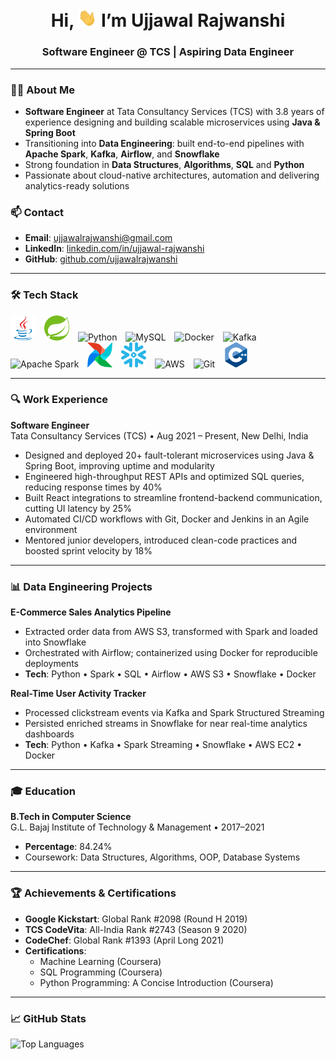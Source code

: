 <h1 align="center">
  Hi, <img src="https://raw.githubusercontent.com/ABSphreak/ABSphreak/master/gifs/Hi.gif" width="30px" style="max-width:100%;"/> I’m Ujjawal Rajwanshi
</h1>
<h3 align="center">Software Engineer @ TCS | Aspiring Data Engineer</h3>

---

### 👨‍💻 About Me
- **Software Engineer** at Tata Consultancy Services (TCS) with 3.8 years of experience designing and building scalable microservices using **Java & Spring Boot**  
- Transitioning into **Data Engineering**: built end-to-end pipelines with **Apache Spark**, **Kafka**, **Airflow**, and **Snowflake**  
- Strong foundation in **Data Structures**, **Algorithms**, **SQL** and **Python**  
- Passionate about cloud-native architectures, automation and delivering analytics-ready solutions

### 📫 Contact
- **Email**: [ujjawalrajwanshi@gmail.com](mailto:ujjawalrajwanshi@gmail.com)  
- **LinkedIn**: [linkedin.com/in/ujjawal-rajwanshi](https://www.linkedin.com/in/ujjawal-rajwanshi)  
- **GitHub**: [github.com/ujjawalrajwanshi](https://github.com/ujjawalrajwanshi)

---

### 🛠 Tech Stack

<p align="left">
  <img src="https://raw.githubusercontent.com/devicons/devicon/master/icons/java/java-original.svg" alt="Java" width="40" height="40" style="margin-right:10px;"/>
  <img src="https://raw.githubusercontent.com/devicons/devicon/master/icons/spring/spring-original.svg" alt="Spring Boot" width="40" height="40" style="margin-right:10px;"/>
  <img src="https://cdn.jsdelivr.net/gh/devicons/devicon/icons/python/python-original.svg" alt="Python" width="40" height="40" style="margin-right:10px;"/>
  <img src="https://cdn.jsdelivr.net/gh/devicons/devicon/icons/mysql/mysql-original-wordmark.svg" alt="MySQL" width="40" height="40" style="margin-right:10px;"/>
  <img src="https://cdn.jsdelivr.net/gh/devicons/devicon/icons/docker/docker-original.svg" alt="Docker" width="40" height="40" style="margin-right:10px;"/>
  <img src="https://cdn.jsdelivr.net/gh/devicons/devicon/icons/apachekafka/apachekafka-original.svg" alt="Kafka" width="40" height="40" style="margin-right:10px;"/>
  <img src="https://raw.githubusercontent.com/devicons/devicon/master/icons/spark/spark-original.svg" alt="Apache Spark" width="40" height="40" style="margin-right:10px;"/>
  <img src="https://raw.githubusercontent.com/devicons/devicon/master/icons/apacheairflow/apacheairflow-original.svg" alt="Airflow" width="40" height="40" style="margin-right:10px;"/>
  <img src="https://raw.githubusercontent.com/devicons/devicon/master/icons/snowflake/snowflake-original.svg" alt="Snowflake" width="40" height="40" style="margin-right:10px;"/>
  <img src="https://cdn.jsdelivr.net/gh/devicons/devicon/icons/aws/aws-original.svg" alt="AWS" width="40" height="40" style="margin-right:10px;"/>
  <img src="https://cdn.jsdelivr.net/gh/devicons/devicon/icons/git/git-original.svg" alt="Git" width="40" height="40" style="margin-right:10px;"/>
  <img src="https://raw.githubusercontent.com/devicons/devicon/master/icons/cplusplus/cplusplus-original.svg" alt="C++" width="40" height="40" style="margin-right:10px;"/>
</p>

---

### 🔍 Work Experience

**Software Engineer**  
Tata Consultancy Services (TCS) • Aug 2021 – Present, New Delhi, India  
- Designed and deployed 20+ fault-tolerant microservices using Java & Spring Boot, improving uptime and modularity  
- Engineered high-throughput REST APIs and optimized SQL queries, reducing response times by 40%  
- Built React integrations to streamline frontend-backend communication, cutting UI latency by 25%  
- Automated CI/CD workflows with Git, Docker and Jenkins in an Agile environment  
- Mentored junior developers, introduced clean-code practices and boosted sprint velocity by 18%  

---

### 📊 Data Engineering Projects

**E-Commerce Sales Analytics Pipeline**  
- Extracted order data from AWS S3, transformed with Spark and loaded into Snowflake  
- Orchestrated with Airflow; containerized using Docker for reproducible deployments  
- **Tech**: Python • Spark • SQL • Airflow • AWS S3 • Snowflake • Docker  

**Real-Time User Activity Tracker**  
- Processed clickstream events via Kafka and Spark Structured Streaming  
- Persisted enriched streams in Snowflake for near real-time analytics dashboards  
- **Tech**: Python • Kafka • Spark Streaming • Snowflake • AWS EC2 • Docker  

---

### 🎓 Education

**B.Tech in Computer Science**  
G.L. Bajaj Institute of Technology & Management • 2017–2021  
- **Percentage**: 84.24%  
- Coursework: Data Structures, Algorithms, OOP, Database Systems  

---

### 🏆 Achievements & Certifications

- **Google Kickstart**: Global Rank #2098 (Round H 2019)  
- **TCS CodeVita**: All-India Rank #2743 (Season 9 2020)  
- **CodeChef**: Global Rank #1393 (April Long 2021)  
- **Certifications**:  
  - Machine Learning (Coursera)  
  - SQL Programming (Coursera)  
  - Python Programming: A Concise Introduction (Coursera)  

---

### 📈 GitHub Stats

<p align="left">
  <img src="https://github-readme-stats.vercel.app/api/top-langs/?username=ujjawalrajwanshi&layout=compact" alt="Top Languages"/>
</p>
